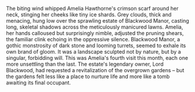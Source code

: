 The biting wind whipped Amelia Hawthorne's crimson scarf around her neck, stinging her cheeks like tiny ice shards.  Grey clouds, thick and menacing, hung low over the sprawling estate of Blackwood Manor, casting long, skeletal shadows across the meticulously manicured lawns.  Amelia, her hands calloused but surprisingly nimble, adjusted the pruning shears, the familiar clink echoing in the oppressive silence.  Blackwood Manor, a gothic monstrosity of dark stone and looming turrets, seemed to exhale its own brand of gloom.  It was a landscape sculpted not by nature, but by a singular, forbidding will.  This was Amelia's fourth visit this month, each one more unsettling than the last.  The estate's legendary owner, Lord Blackwood, had requested a revitalization of the overgrown gardens – but the gardens felt less like a place to nurture life and more like a tomb awaiting its final occupant.
